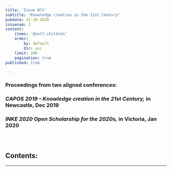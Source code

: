 ```yaml
---
title: 'Issue Nº2'
subtitle: "Knowledge creation in the 21st Century"
pubdate: 31-10-2020
issuenum: 2
content:
    items: '@self.children'
    order:
        by: default
        dir: asc
    limit: 100
    pagination: true
published: true

---
```




### 

### Proceedings from two aligned conferences:

### *CAPOS 2019 – Knowledge creation in the 21st Century,* in Newcastle, Dec 2019 

### *INKE 2020 Open Scholarship for the 2020s,* in Victoria, Jan 2020

### &nbsp;

<h2>Contents:</h2>




---
